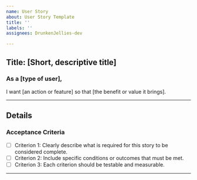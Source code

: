 ```yaml
---
name: User Story
about: User Story Template
title: ''
labels: ''
assignees: DrunkenJellies-dev

---
```


## Title: [Short, descriptive title]

### As a [type of user],
I want [an action or feature]
so that [the benefit or value it brings].

---

## Details

### Acceptance Criteria
- [ ] Criterion 1: Clearly describe what is required for this story to be considered complete.
- [ ] Criterion 2: Include specific conditions or outcomes that must be met.
- [ ] Criterion 3: Each criterion should be testable and measurable.

---
